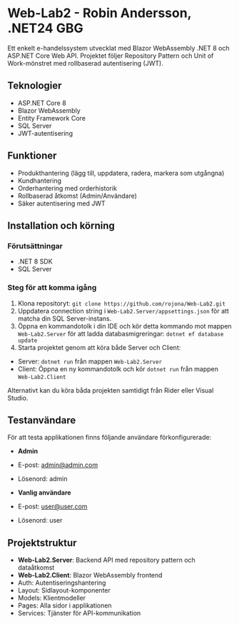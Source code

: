 # Web-Lab2 - Robin Andersson, .NET24 GBG

Ett enkelt e-handelssystem utvecklat med Blazor WebAssembly .NET 8 och ASP.NET Core Web API. Projektet följer Repository Pattern och Unit of Work-mönstret med rollbaserad autentisering (JWT).

## Teknologier
- ASP.NET Core 8
- Blazor WebAssembly
- Entity Framework Core
- SQL Server
- JWT-autentisering

## Funktioner
- Produkthantering (lägg till, uppdatera, radera, markera som utgångna)
- Kundhantering
- Orderhantering med orderhistorik
- Rollbaserad åtkomst (Admin/Användare)
- Säker autentisering med JWT

## Installation och körning

### Förutsättningar
- .NET 8 SDK
- SQL Server

### Steg för att komma igång
1. Klona repositoryt: `git clone https://github.com/rojona/Web-Lab2.git`
2. Uppdatera connection string i `Web-Lab2.Server/appsettings.json` för att matcha din SQL Server-instans.
3. Öppna en kommandotolk i din IDE och kör detta kommando mot mappen `Web-Lab2.Server` för att ladda databasmigreringar: `dotnet ef database update`
4. Starta projektet genom att köra både Server och Client:
- Server: `dotnet run` från mappen `Web-Lab2.Server`
- Client: Öppna en ny kommandotolk och kör `dotnet run` från mappen `Web-Lab2.Client`

Alternativt kan du köra båda projekten samtidigt från Rider eller Visual Studio.

## Testanvändare

För att testa applikationen finns följande användare förkonfigurerade:

- **Admin**
- E-post: admin@admin.com
- Lösenord: admin

- **Vanlig användare**
- E-post: user@user.com
- Lösenord: user

## Projektstruktur

- **Web-Lab2.Server**: Backend API med repository pattern och dataåtkomst
- **Web-Lab2.Client**: Blazor WebAssembly frontend
- Auth: Autentiseringshantering
- Layout: Sidlayout-komponenter
- Models: Klientmodeller
- Pages: Alla sidor i applikationen
- Services: Tjänster för API-kommunikation
